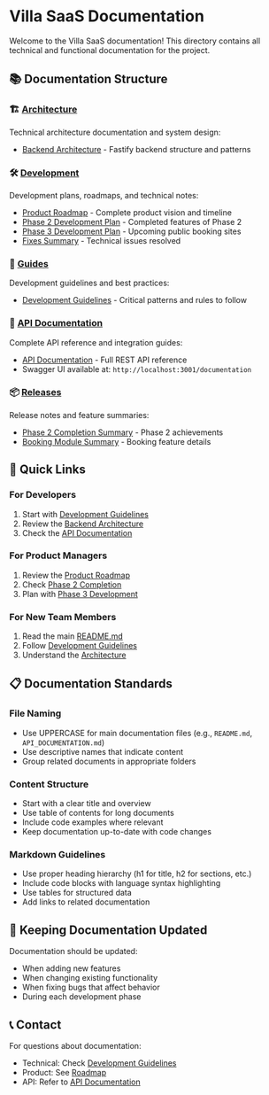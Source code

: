 # Villa SaaS Documentation

Welcome to the Villa SaaS documentation! This directory contains all technical and functional documentation for the project.

## 📚 Documentation Structure

### 🏗️ [Architecture](./architecture/)
Technical architecture documentation and system design:
- [Backend Architecture](./architecture/BACKEND_ARCHITECTURE.md) - Fastify backend structure and patterns

### 🛠️ [Development](./development/)
Development plans, roadmaps, and technical notes:
- [Product Roadmap](./development/ROADMAP.md) - Complete product vision and timeline
- [Phase 2 Development Plan](./development/PHASE_2_PLAN.md) - Completed features of Phase 2
- [Phase 3 Development Plan](./development/PHASE_3_PLAN.md) - Upcoming public booking sites
- [Fixes Summary](./development/FIXES_SUMMARY.md) - Technical issues resolved

### 📖 [Guides](./guides/)
Development guidelines and best practices:
- [Development Guidelines](./guides/DEVELOPMENT_GUIDELINES.md) - Critical patterns and rules to follow

### 🚀 [API Documentation](./api/)
Complete API reference and integration guides:
- [API Documentation](./api/API_DOCUMENTATION.md) - Full REST API reference
- Swagger UI available at: `http://localhost:3001/documentation`

### 📦 [Releases](./releases/)
Release notes and feature summaries:
- [Phase 2 Completion Summary](./releases/PHASE_2_COMPLETED.md) - Phase 2 achievements
- [Booking Module Summary](./releases/BOOKING_MODULE_SUMMARY.md) - Booking feature details

## 🎯 Quick Links

### For Developers
1. Start with [Development Guidelines](./guides/DEVELOPMENT_GUIDELINES.md)
2. Review the [Backend Architecture](./architecture/BACKEND_ARCHITECTURE.md)
3. Check the [API Documentation](./api/API_DOCUMENTATION.md)

### For Product Managers
1. Review the [Product Roadmap](./development/ROADMAP.md)
2. Check [Phase 2 Completion](./releases/PHASE_2_COMPLETED.md)
3. Plan with [Phase 3 Development](./development/PHASE_3_PLAN.md)

### For New Team Members
1. Read the main [README.md](../README.md)
2. Follow [Development Guidelines](./guides/DEVELOPMENT_GUIDELINES.md)
3. Understand the [Architecture](./architecture/)

## 📋 Documentation Standards

### File Naming
- Use UPPERCASE for main documentation files (e.g., `README.md`, `API_DOCUMENTATION.md`)
- Use descriptive names that indicate content
- Group related documents in appropriate folders

### Content Structure
- Start with a clear title and overview
- Use table of contents for long documents
- Include code examples where relevant
- Keep documentation up-to-date with code changes

### Markdown Guidelines
- Use proper heading hierarchy (h1 for title, h2 for sections, etc.)
- Include code blocks with language syntax highlighting
- Use tables for structured data
- Add links to related documentation

## 🔄 Keeping Documentation Updated

Documentation should be updated:
- When adding new features
- When changing existing functionality
- When fixing bugs that affect behavior
- During each development phase

## 📞 Contact

For questions about documentation:
- Technical: Check [Development Guidelines](./guides/DEVELOPMENT_GUIDELINES.md)
- Product: See [Roadmap](./development/ROADMAP.md)
- API: Refer to [API Documentation](./api/API_DOCUMENTATION.md)